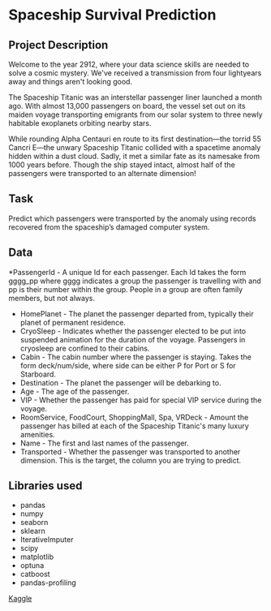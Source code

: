 # Spaceship Survival Prediction

## Project Description

Welcome to the year 2912, where your data science skills are needed to solve a cosmic mystery. We've received a transmission from four lightyears away and things aren't looking good.

The Spaceship Titanic was an interstellar passenger liner launched a month ago. With almost 13,000 passengers on board, the vessel set out on its maiden voyage transporting emigrants from our solar system to three newly habitable exoplanets orbiting nearby stars.

While rounding Alpha Centauri en route to its first destination—the torrid 55 Cancri E—the unwary Spaceship Titanic collided with a spacetime anomaly hidden within a dust cloud. Sadly, it met a similar fate as its namesake from 1000 years before. Though the ship stayed intact, almost half of the passengers were transported to an alternate dimension!

## Task

Predict which passengers were transported by the anomaly using records recovered from the spaceship’s damaged computer system.

## Data

*PassengerId - A unique Id for each passenger. Each Id takes the form gggg_pp where gggg indicates a group the passenger is travelling with and pp is their number within the group. People in a group are often family members, but not always.
* HomePlanet - The planet the passenger departed from, typically their planet of permanent residence.
* CryoSleep - Indicates whether the passenger elected to be put into suspended animation for the duration of the voyage. Passengers in cryosleep are confined to their cabins.
* Cabin - The cabin number where the passenger is staying. Takes the form deck/num/side, where side can be either P for Port or S for Starboard.
* Destination - The planet the passenger will be debarking to.
* Age - The age of the passenger.
* VIP - Whether the passenger has paid for special VIP service during the voyage.
* RoomService, FoodCourt, ShoppingMall, Spa, VRDeck - Amount the passenger has billed at each of the Spaceship Titanic's many luxury amenities.
* Name - The first and last names of the passenger.
* Transported - Whether the passenger was transported to another dimension. This is the target, the column you are trying to predict.

## Libraries used
- pandas
- numpy
- seaborn
- sklearn
- IterativeImputer
- scipy
- matplotlib
- optuna
- catboost
- pandas-profiling

[Kaggle](https://www.kaggle.com/competitions/spaceship-titanic)
